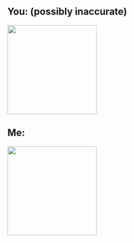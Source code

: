 ## You: (possibly inaccurate)

<img src="https://svgclock.abelia.workers.dev/local.svg?link=repository" height="200" />

## Me:

<img src="https://svgclock.abelia.workers.dev/utc+0900.svg?link=repository" height="200" />
